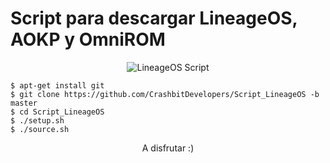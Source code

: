 <h1> Script para descargar LineageOS, AOKP y OmniROM </h1>
<p align="center">
<img src="http://lineageos.org/images/logo-2.png" alt="LineageOS Script" />
</p>

    $ apt-get install git
    $ git clone https://github.com/CrashbitDevelopers/Script_LineageOS -b master
    $ cd Script_LineageOS
    $ ./setup.sh
    $ ./source.sh

<p align="center">
A disfrutar :)
</p>
